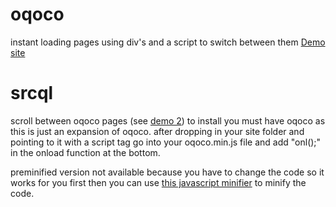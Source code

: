 # oqoco
instant loading pages using div's and a script to switch between them
[Demo site](https://imcanada.github.io/oqoco/demo/)

# srcql
scroll between oqoco pages (see [demo 2](https://imcanada.github.io/oqoco/demo2/))
to install you must have oqoco as this is just an expansion of oqoco. after dropping in your site folder and pointing to it with a script tag go into your oqoco.min.js file and add "onl();" in the onload function at the bottom.

preminified version not available because you have to change the code so it works for you first then you can use [this javascript minifier](https://javascript-minifier.com/) to minify the code.

